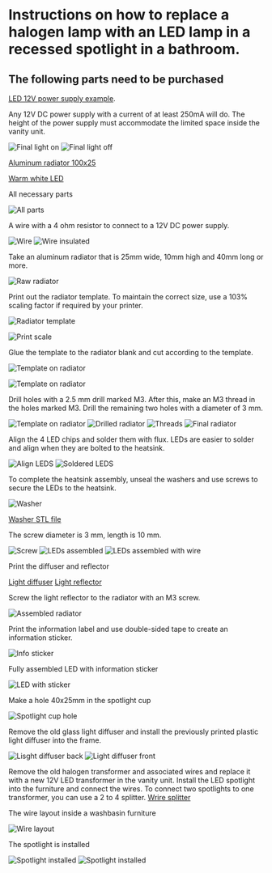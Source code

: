 # Instructions on how to replace a halogen lamp with an LED lamp in a recessed spotlight in a bathroom.

## The following parts need to be purchased

[LED 12V power supply example](https://www.wish.com/product/5b739aba85276f4d7be6cf43).

Any 12V DC power supply with a current of at least 250mA will do. The height of the power supply must accommodate the limited space inside the vanity unit.

![Final light on](final_lighton.jpeg)
![Final light off](final_lightoff.jpeg)

[Aluminum radiator 100x25](https://www.wish.com/search/aluminum%20radiator/product/5ae2c8115194c93728249dd5?source=search&position=48)

[Warm white LED](https://www.wish.com/search/LED%203W/product/5957245b2038c73845957045?source=search&position=8)

All necessary parts

![All parts](all_parts1.jpeg)

A wire with a 4 ohm resistor to connect to a 12V DC power supply.

![Wire](wire.jpeg)
![Wire insulated](wire_insulated.jpeg)

Take an aluminum radiator that is 25mm wide, 10mm high and 40mm long or more.

![Raw radiator](radiator_raw_25x10mm.jpeg)

Print out the radiator template. To maintain the correct size, use a 103% scaling factor if required by your printer.

![Radiator template](radiator_template2.svg)

![Print scale](print_scale.jpg)

Glue the template to the radiator blank and cut according to the template.

![Template on radiator](radiator_blank1.jpeg)

![Template on radiator](radiator_blank2.jpeg)

Drill holes with a 2.5 mm drill marked M3. After this, make an M3 thread in the holes marked M3. Drill the remaining two holes with a diameter of 3 mm.

![Template on radiator](radiator_drilled.jpeg)
![Drilled radiator](radiator_drilled3.jpeg)
![Threads](threading.jpeg)
![Final radiator](radiator_final.jpeg)

Align the 4 LED chips and solder them with flux. LEDs are easier to solder and align when they are bolted to the heatsink.

![Align LEDS](leds_aligned.jpg)
![Soldered LEDS](leds_soldered.jpeg)

To complete the heatsink assembly, unseal the washers and use screws to secure the LEDs to the heatsink.

![Washer](washer.jpeg)

[Washer STL file](light_washer.stl)

The screw diameter is 3 mm, length is 10 mm.

![Screw](screw.jpeg)
![LEDs assembled](leds_assembled.jpeg)
![LEDs assembled with wire](leds_assembled_with_wire.jpeg)

Print the diffuser and reflector

[Light diffuser](light_diffuser_washbasin.stl)
[Light reflector](light_reflector_washbasin.stl)

Screw the light reflector to the radiator with an M3 screw.

![Assembled radiator](assembled_radiator.jpeg)

Print the information label and use double-sided tape to create an information sticker.

![Info sticker](info_sticker.jpeg)

Fully assembled LED with information sticker

![LED with sticker](leds_with_sticker.jpeg)

Make a hole 40x25mm in the spotlight cup

![Spotlight cup hole](spotlight_cup_hole.jpeg)

Remove the old glass light diffuser and install the previously printed plastic light diffuser into the frame.

![Lisght diffuser back](light_diffuser_installed_back.jpeg)
![Light diffuser front](light_diffuser_installed_front.jpeg)

Remove the old halogen transformer and associated wires and replace it with a new 12V LED transformer in the vanity unit. Install the LED spotlight into the furniture and connect the wires. To connect two spotlights to one transformer, you can use a 2 to 4 splitter.
[Wrire splitter](https://www.wish.com/search/wire%20splitter/product/6412b6e2b64cc73cb05a2703?source=search&position=14)

The wire layout inside a washbasin furniture

![Wire layout](washbasin_furniture_wire_layout.jpeg)

The spotlight is installed

![Spotlight installed](spotlight_installed_without_cover.jpeg)
![Spotlight installed](spotlight_installed.jpeg)